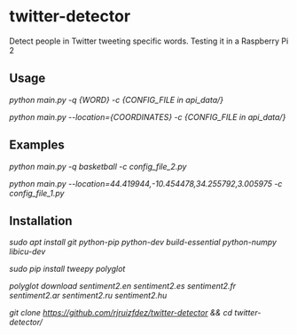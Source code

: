 # twitter-detector
Detect people in Twitter tweeting specific words. Testing it in a Raspberry Pi 2



## Usage

*python main.py -q {WORD} -c {CONFIG_FILE in api_data/}*

*python main.py --location={COORDINATES} -c {CONFIG_FILE in api_data/}*



## Examples

*python main.py -q basketball -c config_file_2.py*

*python main.py --location=44.419944,-10.454478,34.255792,3.005975 -c config_file_1.py*



## Installation

*sudo apt install git python-pip python-dev build-essential python-numpy libicu-dev*

*sudo pip install tweepy polyglot*

*polyglot download sentiment2.en sentiment2.es sentiment2.fr sentiment2.ar sentiment2.ru sentiment2.hu*

*git clone https://github.com/rjruizfdez/twitter-detector && cd twitter-detector/*
